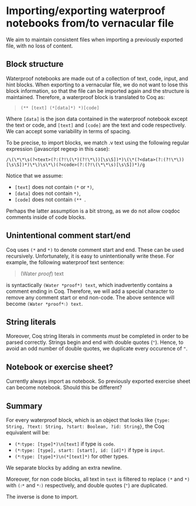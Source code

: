 # Importing/exporting waterproof notebooks from/to vernacular file

We aim to maintain consistent files when importing a previously exported file, with no loss of content.


## Block structure

Waterproof notebooks are made out of a collection of text, code, input, and hint blocks. When exporting to a vernacular file, we do not want to lose this block information, so that the file can be imported again and the structure is maintained. Therefore, a waterproof block is translated to Coq as:
> `(** [text] (*[data]*) *)[code]`

Where `[data]` is the json data contained in the waterproof notebook except the
text or code, and `[text]` and `[code]` are the text and code respectively.
We can accept some variability in terms of spacing.

To be precise, to import blocks, we match .v text using the following regular expression (javascript regexp in this case):
```
/\(\*\*\s(?<text>(?:(?!\(\*)(?!\*\))[\s\S])*)\(\*(?<data>(?:(?!\*\))[\s\S])*)\*\)\s\*\)(?<code>(?:(?!\(\*\*\s)[\s\S])*)/g
```
Notice that we assume:
- `[text]` does not contain `(*` or `*)`,
- `[data]` does not contain `*)`,
- `[code]` does not contain `(** `.

Perhaps the latter assumption is a bit strong, as we do not allow coqdoc comments inside of code blocks.

## Unintentional comment start/end

Coq uses `(*` and `*)` to denote comment start and end.
These can be used recursively.
Unfortunately, it is easy to unintentionally write these.
For example, the following waterproof text sentence:

> (Water *proof*) text

is syntactically `(Water *proof*) text`, which inadvertently contains a comment ending in Coq. Therefore, we will add a special character to remove any comment start or end non-code. The above sentence will become `(Water *proof*💧) text`.

## String literals

Moreover, Coq string literals in comments *must* be completed in order to be parsed correctly. Strings begin and end with double quotes (`"`). Hence, to avoid an odd number of double quotes, we duplicate every occurence of `"`.

## Notebook or exercise sheet?

Currently always import as notebook. So previously exported exercise sheet can become notebook. Should this be different?

## Summary

For every waterproof block, which is an object that looks like `{type: String, ?text: String, ?start: Boolean, ?id: String}`, the Coq equivalent will be: 
- `(*💧type: [type]*)\n[text]` if type is `code`.
- `(*💧type: [type], start: [start], id: [id]*)` if type is `input`.
- `(*💧type: [type]*)\n(*[text]*)` for other types.

We separate blocks by adding an extra newline.

Moreover, for non code blocks, all text in `text` is filtered to replace `(*` and `*)` with `(💧*` and `*💧)` respectively, and double quotes (`"`) are duplicated.

The inverse is done to import.